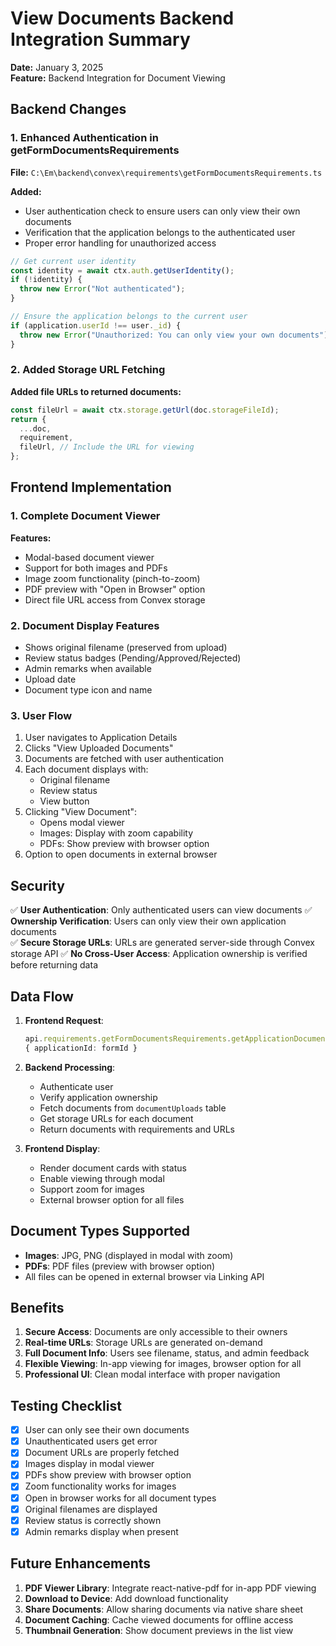 # View Documents Backend Integration Summary

**Date:** January 3, 2025  
**Feature:** Backend Integration for Document Viewing

## Backend Changes

### 1. Enhanced Authentication in getFormDocumentsRequirements
**File:** `C:\Em\backend\convex\requirements\getFormDocumentsRequirements.ts`

**Added:**
- User authentication check to ensure users can only view their own documents
- Verification that the application belongs to the authenticated user
- Proper error handling for unauthorized access

```typescript
// Get current user identity
const identity = await ctx.auth.getUserIdentity();
if (!identity) {
  throw new Error("Not authenticated");
}

// Ensure the application belongs to the current user
if (application.userId !== user._id) {
  throw new Error("Unauthorized: You can only view your own documents");
}
```

### 2. Added Storage URL Fetching
**Added file URLs to returned documents:**
```typescript
const fileUrl = await ctx.storage.getUrl(doc.storageFileId);
return {
  ...doc,
  requirement,
  fileUrl, // Include the URL for viewing
};
```

## Frontend Implementation

### 1. Complete Document Viewer
**Features:**
- Modal-based document viewer
- Support for both images and PDFs
- Image zoom functionality (pinch-to-zoom)
- PDF preview with "Open in Browser" option
- Direct file URL access from Convex storage

### 2. Document Display Features
- Shows original filename (preserved from upload)
- Review status badges (Pending/Approved/Rejected)
- Admin remarks when available
- Upload date
- Document type icon and name

### 3. User Flow
1. User navigates to Application Details
2. Clicks "View Uploaded Documents"
3. Documents are fetched with user authentication
4. Each document displays with:
   - Original filename
   - Review status
   - View button
5. Clicking "View Document":
   - Opens modal viewer
   - Images: Display with zoom capability
   - PDFs: Show preview with browser option
6. Option to open documents in external browser

## Security

✅ **User Authentication**: Only authenticated users can view documents
✅ **Ownership Verification**: Users can only view their own application documents  
✅ **Secure Storage URLs**: URLs are generated server-side through Convex storage API
✅ **No Cross-User Access**: Application ownership is verified before returning data

## Data Flow

1. **Frontend Request**:
   ```typescript
   api.requirements.getFormDocumentsRequirements.getApplicationDocumentsRequirementsQuery
   { applicationId: formId }
   ```

2. **Backend Processing**:
   - Authenticate user
   - Verify application ownership
   - Fetch documents from `documentUploads` table
   - Get storage URLs for each document
   - Return documents with requirements and URLs

3. **Frontend Display**:
   - Render document cards with status
   - Enable viewing through modal
   - Support zoom for images
   - External browser option for all files

## Document Types Supported

- **Images**: JPG, PNG (displayed in modal with zoom)
- **PDFs**: PDF files (preview with browser option)
- All files can be opened in external browser via Linking API

## Benefits

1. **Secure Access**: Documents are only accessible to their owners
2. **Real-time URLs**: Storage URLs are generated on-demand
3. **Full Document Info**: Users see filename, status, and admin feedback
4. **Flexible Viewing**: In-app viewing for images, browser option for all
5. **Professional UI**: Clean modal interface with proper navigation

## Testing Checklist

- [x] User can only see their own documents
- [x] Unauthenticated users get error
- [x] Document URLs are properly fetched
- [x] Images display in modal viewer
- [x] PDFs show preview with browser option
- [x] Zoom functionality works for images
- [x] Open in browser works for all document types
- [x] Original filenames are displayed
- [x] Review status is correctly shown
- [x] Admin remarks display when present

## Future Enhancements

1. **PDF Viewer Library**: Integrate react-native-pdf for in-app PDF viewing
2. **Download to Device**: Add download functionality
3. **Share Documents**: Allow sharing documents via native share sheet
4. **Document Caching**: Cache viewed documents for offline access
5. **Thumbnail Generation**: Show document previews in the list view
